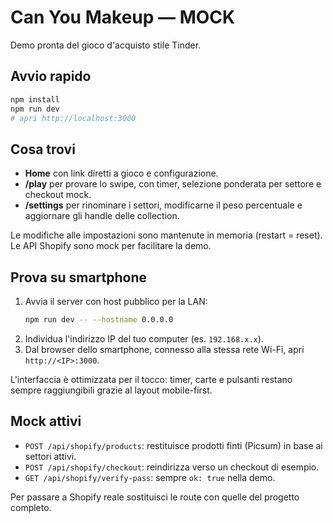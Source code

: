 # Can You Makeup — MOCK

Demo pronta del gioco d'acquisto stile Tinder.

## Avvio rapido
```bash
npm install
npm run dev
# apri http://localhost:3000
```

## Cosa trovi
- **Home** con link diretti a gioco e configurazione.
- **/play** per provare lo swipe, con timer, selezione ponderata per settore e checkout mock.
- **/settings** per rinominare i settori, modificarne il peso percentuale e aggiornare gli handle delle collection.

Le modifiche alle impostazioni sono mantenute in memoria (restart = reset). Le API Shopify sono mock per facilitare la demo.

## Prova su smartphone
1. Avvia il server con host pubblico per la LAN:
   ```bash
   npm run dev -- --hostname 0.0.0.0
   ```
2. Individua l'indirizzo IP del tuo computer (es. `192.168.x.x`).
3. Dal browser dello smartphone, connesso alla stessa rete Wi-Fi, apri `http://<IP>:3000`.

L'interfaccia è ottimizzata per il tocco: timer, carte e pulsanti restano sempre raggiungibili grazie al layout mobile-first.

## Mock attivi
- `POST /api/shopify/products`: restituisce prodotti finti (Picsum) in base ai settori attivi.
- `POST /api/shopify/checkout`: reindirizza verso un checkout di esempio.
- `GET /api/shopify/verify-pass`: sempre `ok: true` nella demo.

Per passare a Shopify reale sostituisci le route con quelle del progetto completo.
